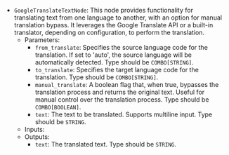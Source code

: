 - `GoogleTranslateTextNode`: This node provides functionality for translating text from one language to another, with an option for manual translation bypass. It leverages the Google Translate API or a built-in translator, depending on configuration, to perform the translation.
    - Parameters:
        - `from_translate`: Specifies the source language code for the translation. If set to 'auto', the source language will be automatically detected. Type should be `COMBO[STRING]`.
        - `to_translate`: Specifies the target language code for the translation. Type should be `COMBO[STRING]`.
        - `manual_translate`: A boolean flag that, when true, bypasses the translation process and returns the original text. Useful for manual control over the translation process. Type should be `COMBO[BOOLEAN]`.
        - `text`: The text to be translated. Supports multiline input. Type should be `STRING`.
    - Inputs:
    - Outputs:
        - `text`: The translated text. Type should be `STRING`.
